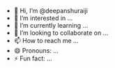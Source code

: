 - 👋 Hi, I’m @deepanshuraiji
- 👀 I’m interested in ...
- 🌱 I’m currently learning ...
- 💞️ I’m looking to collaborate on ...
- 📫 How to reach me ...
- 😄 Pronouns: ...
- ⚡ Fun fact: ...

<!---
deepanshuraiji/deepanshuraiji is a ✨ special ✨ repository because its `README.md` (this file) appears on your GitHub profile.
You can click the Preview link to take a look at your changes.
--->
